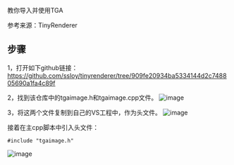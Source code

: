教你导入并使用TGA

参考来源：TinyRenderer
## 步骤
1，打开如下github链接：
https://github.com/ssloy/tinyrenderer/tree/909fe20934ba5334144d2c748805690a1fa4c89f

2，找到该仓库中的tgaimage.h和tgaimage.cpp文件。
![image](https://user-images.githubusercontent.com/65701532/194848889-7e69fdd4-f50c-4fef-ae01-975b180a892d.png)

3，将这两个文件复制到自己的VS工程中，作为头文件。
![image](https://user-images.githubusercontent.com/65701532/195536213-ad6cbb56-6eed-4712-95e2-3dca37f76ea3.png)

接着在主cpp脚本中引入头文件：
```
#include "tgaimage.h"
```
![image](https://user-images.githubusercontent.com/65701532/194849833-f4cd2602-dfa7-4d11-93fc-7f9dad708ea4.png)



